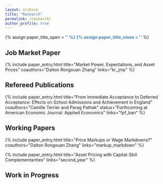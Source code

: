 ```yaml
---
layout: archive
title: "Research"  
permalink: /research/
author_profile: true
---
```


{% assign paper_title_open = '<span style="color:#4682B4; font-weight:bold !important;">' %}
{% assign paper_title_close = '</span>' %}

## Job Market Paper

{% include paper_entry.html
   title="Market Power, Expectations, and Asset Prices"
   coauthors="Dalton Rongxuan Zhang"
   links="kr_jmp" %}

## Refereed Publications

<!-- The links are in links.yaml under the _data folder -->
<!-- The code for the paper_entry function are in paper_entry.html in the _includes folder -->

{% include paper_entry.html
   title="From Immediate Acceptance to Deferred Acceptance: Effects on School Admissions and Achievement in England"
   coauthors="Camille Terrier and Parag Pathak"
   status="Forthcoming at American Economic Journal: Applied Economics"
   links="fpf_ban" %}

## Working Papers

{% include paper_entry.html
   title="Price Markups or Wage Markdowns?"
   coauthors="Dalton Rongxuan Zhang"
   links="markup_markdown" %}

{% include paper_entry.html
   title="Asset Pricing with Capital-Skill Complementarities"
   links="second_year" %}

## Work in Progress

<!-- {{ paper_title_open }} Joint Market Power and Macro-Finance Trends {{ paper_title_close }} <br>
with Dalton Rongxuan Zhang

{{ paper_title_open }} Monetary Policy Transmission in the Presence of Joint Market Power {{ paper_title_close }} <br>
with Dalton Rongxuan Zhang -->

<!-- {% if author.googlescholar %}
  You can also find my articles on <u><a href="{{author.googlescholar}}">my Google Scholar profile</a>.</u>
{% endif %}

{% include base_path %}

{% for post in site.publications reversed %}
  {% include archive-single.html %}
{% endfor %} -->
